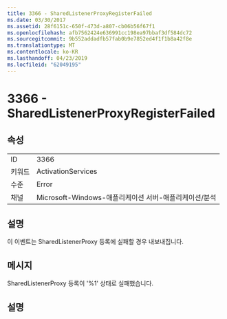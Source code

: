 ```yaml
---
title: 3366 - SharedListenerProxyRegisterFailed
ms.date: 03/30/2017
ms.assetid: 28f6151c-650f-473d-a807-cb06b56f67f1
ms.openlocfilehash: afb7562424e636991cc198ea97bbaf3df584dc72
ms.sourcegitcommit: 9b552addadfb57fab0b9e7852ed4f1f1b8a42f8e
ms.translationtype: MT
ms.contentlocale: ko-KR
ms.lasthandoff: 04/23/2019
ms.locfileid: "62049195"
---
```

# <a name="3366---sharedlistenerproxyregisterfailed"></a>3366 - SharedListenerProxyRegisterFailed
## <a name="properties"></a>속성  
  
|||  
|-|-|  
|ID|3366|  
|키워드|ActivationServices|  
|수준|Error|  
|채널|Microsoft-Windows-애플리케이션 서버-애플리케이션/분석|  
  
## <a name="description"></a>설명  
 이 이벤트는 SharedListenerProxy 등록에 실패할 경우 내보내집니다.  
  
## <a name="message"></a>메시지  
 SharedListenerProxy 등록이 '%1' 상태로 실패했습니다.  
  
## <a name="details"></a>설명
